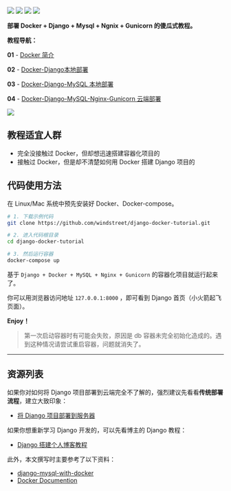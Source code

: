 [![](https://img.shields.io/badge/docker-19.03.1-blue)](https://getbootstrap.com/docs/4.1/getting-started/introduction/)
[![](https://img.shields.io/badge/python-3.7-orange.svg)](https://www.python.org/downloads/release/python-370/)
[![](https://img.shields.io/badge/django-2.2-green.svg)](https://docs.djangoproject.com/en/2.1/releases/2.1/)
[![](https://img.shields.io/badge/license-MIT-000000.svg)](https://opensource.org/licenses/MIT)

**部署 Docker + Django + Mysql + Ngnix + Gunicorn 的傻瓜式教程。**

**教程导航：**

**01** - [Docker 简介](https://github.com/windstreet/django-docker-tutorial/blob/master/md/01.Docker简介.md)

**02** - [Docker-Django本地部署](https://github.com/windstreet/django-docker-tutorial/blob/master/md/02.Docker-Django本地部署.md)

**03** - [Docker-Django-MySQL 本地部署](https://github.com/windstreet/django-docker-tutorial/blob/master/md/03.Docker-Django-MySQL本地部署.md)

**04** - [Docker-Django-MySQL-Nginx-Gunicorn 云端部署](https://github.com/windstreet/django-docker-tutorial/blob/master/md/04.Docker-Django-MySQL-Nginx-Gunicorn云端部署.md)

![](https://www.dusaiphoto.com/media/image/image_source/20190928/reduce_docker_small.jpg)

## 教程适宜人群

- 完全没接触过 Docker，但却想迅速搭建容器化项目的
- 接触过 Docker，但是却不清楚如何用 Docker 搭建 Django 项目的

## 代码使用方法

在 Linux/Mac 系统中预先安装好 Docker、Docker-compose。

```bash
# 1. 下载示例代码
git clone https://github.com/windstreet/django-docker-tutorial.git

# 2. 进入代码根目录
cd django-docker-tutorial

# 3. 然后运行容器
docker-compose up

```

基于 `Django + Docker + MySQL + Nginx + Gunicorn` 的容器化项目就运行起来了。

你可以用浏览器访问地址 `127.0.0.1:8000` ，即可看到 Django 首页（小火箭起飞页面）。

**Enjoy！**

> 第一次启动容器时有可能会失败，原因是 db 容器未完全初始化造成的。遇到这种情况请尝试重启容器，问题就消失了。

---

## 资源列表

如果你对如何将 Django 项目部署到云端完全不了解的，强烈建议先看看**传统部署流程**，建立大致印象：

- [将 Django 项目部署到服务器](https://www.dusaiphoto.com/article/detail/71/)

如果你想重新学习 Django 开发的，可以先看博主的 Django 教程：

- [Django 搭建个人博客教程](https://www.dusaiphoto.com/article/detail/2/)

此外，本文撰写时主要参考了以下资料：

- [django-mysql-with-docker](http://www.nisanthsojan.com/django-mysql-with-docker -a-step-by-step-guide-for-local-development-part-1/)
- [Docker Documention](https://docs.docker.com/)
